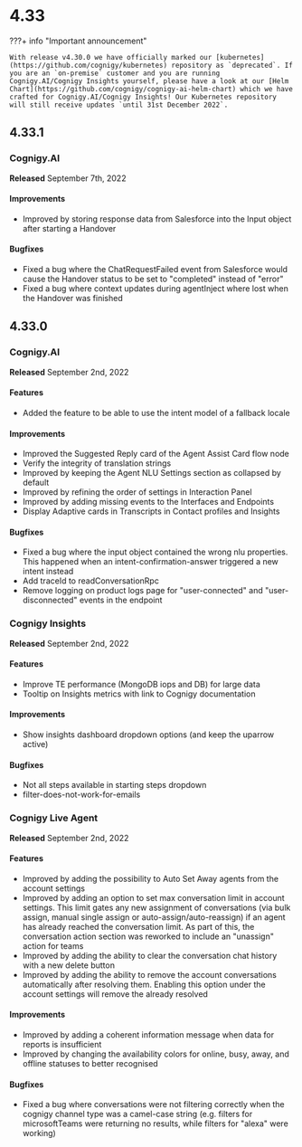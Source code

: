 # 4.33

???+ info "Important announcement"

    With release v4.30.0 we have officially marked our [kubernetes](https://github.com/cognigy/kubernetes) repository as `deprecated`. If you are an `on-premise` customer and you are running Cognigy.AI/Cognigy Insights yourself, please have a look at our [Helm Chart](https://github.com/cognigy/cognigy-ai-helm-chart) which we have crafted for Cognigy.AI/Cognigy Insights! Our Kubernetes repository will still receive updates `until 31st December 2022`.

## 4.33.1

### Cognigy.AI

**Released** September 7th, 2022

#### Improvements

- Improved by storing response data from Salesforce into the Input object after starting a Handover

#### Bugfixes

- Fixed a bug where the ChatRequestFailed event from Salesforce would cause the Handover status to be set to "completed" instead of "error"
- Fixed a bug where context updates during agentInject where lost when the Handover was finished

## 4.33.0

### Cognigy.AI

**Released** September 2nd, 2022

#### Features

- Added the feature to be able to use the intent model of a fallback locale

#### Improvements

- Improved the Suggested Reply card of the Agent Assist Card flow node
- Verify the integrity of translation strings
- Improved by keeping the Agent NLU Settings section as collapsed by default
- Improved by refining the order of settings in Interaction Panel
- Improved by adding missing events to the Interfaces and Endpoints
- Display Adaptive cards in Transcripts in Contact profiles and Insights

#### Bugfixes

- Fixed a bug where the input object contained the wrong nlu properties. This happened when an intent-confirmation-answer triggered a new intent instead
- Add traceId to readConversationRpc
- Remove logging on product logs page for "user-connected" and "user-disconnected" events in the endpoint

### Cognigy Insights

**Released** September 2nd, 2022

#### Features

- Improve TE performance (MongoDB iops and DB) for large data
- Tooltip on Insights metrics with link to Cognigy documentation

#### Improvements

- Show insights dashboard dropdown options (and keep the uparrow active)

#### Bugfixes

- Not all steps available in starting steps dropdown
- filter-does-not-work-for-emails

### Cognigy Live Agent

**Released** September 2nd, 2022

#### Features

- Improved by adding the possibility to Auto Set Away agents from the account settings
- Improved by adding an option to set max conversation limit in account settings. This limit gates any new assignment of conversations (via bulk assign, manual single assign or auto-assign/auto-reassign) if an agent has already reached the conversation limit. As part of this, the conversation action section was reworked to include an "unassign" action for teams
- Improved by adding the ability to clear the conversation chat history with a new delete button
- Improved by adding the ability to remove the account conversations automatically after resolving them. Enabling this option under the account settings will remove the already resolved

#### Improvements

- Improved by adding a coherent information message when data for reports is insufficient
- Improved by changing the availability colors for online, busy, away, and offline statuses to better recognised

#### Bugfixes

- Fixed a bug where conversations were not filtering correctly when the cognigy channel type was a camel-case string (e.g. filters for microsoftTeams were returning no results, while filters for "alexa" were working)
